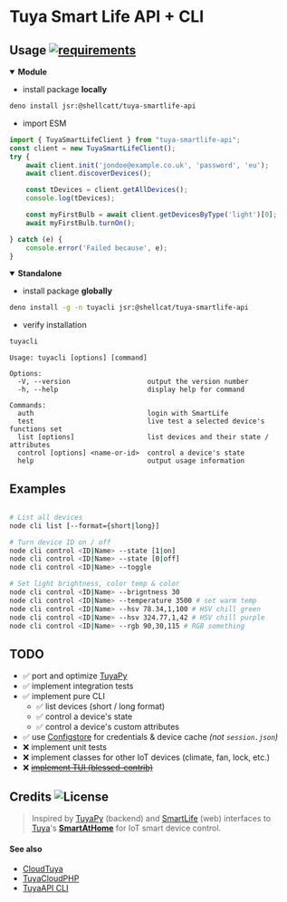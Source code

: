 # Tuya Smart Life API + CLI   

## Usage  [![requirements]( https://img.shields.io/badge/requires-deno-blue?logo=deno)](https://docs.deno.com/runtime/getting_started/installation/)


<details open>
<summary> <strong> Module </strong> </summary>

- install package **locally** 
```bash
deno install jsr:@shellcatt/tuya-smartlife-api
```

- import ESM

```javascript
import { TuyaSmartLifeClient } from "tuya-smartlife-api";
const client = new TuyaSmartLifeClient();
try {
	await client.init('jondoe@example.co.uk', 'password', 'eu');
	await client.discoverDevices();

	const tDevices = client.getAllDevices();
	console.log(tDevices);

	const myFirstBulb = await client.getDevicesByType('light')[0];
	await myFirstBulb.turnOn();

} catch (e) {
	console.error('Failed because', e);
}
```

</details>

<details open>
<summary> <strong> Standalone </strong> </summary>

- install package **globally**
```bash
deno install -g -n tuyacli jsr:@shellcat/tuya-smartlife-api 
```

- verify installation  
```bash
tuyacli
```
```
Usage: tuyacli [options] [command]

Options:
  -V, --version                   output the version number
  -h, --help                      display help for command

Commands:
  auth                            login with SmartLife
  test                            live test a selected device's functions set
  list [options]                  list devices and their state / attributes
  control [options] <name-or-id>  control a device's state
  help                            output usage information
```

</details>

## Examples 

```bash

# List all devices
node cli list [--format={short|long}]

# Turn device ID on / off
node cli control <ID|Name> --state [1|on]
node cli control <ID|Name> --state [0|off]
node cli control <ID|Name> --toggle

# Set light brightness, color temp & color 
node cli control <ID|Name> --brigntness 30 
node cli control <ID|Name> --temperature 3500 # set warm temp
node cli control <ID|Name> --hsv 78.34,1,100 # HSV chill green
node cli control <ID|Name> --hsv 324.77,1,42 # HSV chill purple
node cli control <ID|Name> --rgb 90,30,115 # RGB something
```


## TODO 

- ✅ port and optimize [TuyaPy](https://pypi.org/project/tuyapy/)
- ✅ implement integration tests
- ✅ implement pure CLI 
  - ✅ list devices (short / long format)
  - ✅ control a device's state
  - ✅ control a device's custom attributes
-  ✅ use [Configstore](https://www.npmjs.com/package/configstore) for credentials & device cache _(not `session.json`)_
-  ❌ implement unit tests
-  ❌ implement classes for other IoT devices (climate, fan, lock, etc.)
- ❌ [~~implement TUI (blessed-contrib)~~](https://github.com/yaronn/blessed-contrib)


## Credits ![License](https://img.shields.io/badge/license-MIT-73901d)

> Inspired by [TuyaPy](https://pypi.org/project/tuyapy/) (backend) and [SmartLife](https://github.com/ndg63276/smartlife) (web) interfaces to [Tuya](https://tuya.com/)'s **[SmartAtHome](https://smartathome.co.uk/smartlife/)** for IoT smart device control. 



#### See also 
 - [CloudTuya](https://github.com/unparagoned/cloudtuya)
 - [TuyaCloudPHP](https://github.com/Aymkdn/tuyacloud-php)
 - [TuyaAPI CLI](https://github.com/TuyaAPI/cli)
